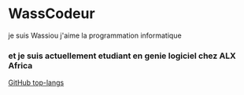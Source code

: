 # WassCodeur
je suis Wassiou j'aime la programmation informatique
### et je suis actuellement etudiant en genie logiciel chez ALX Africa
[GitHub top-langs](https://github.com/wasscodeur#-github-stats)
